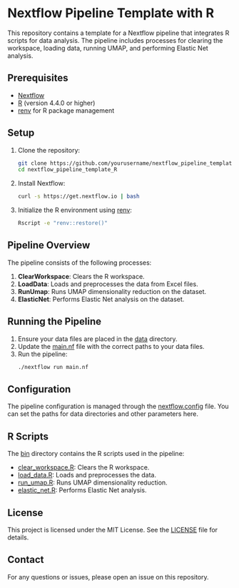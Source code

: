 # Nextflow Pipeline Template with R

This repository contains a template for a Nextflow pipeline that integrates R scripts for data analysis. The pipeline includes processes for clearing the workspace, loading data, running UMAP, and performing Elastic Net analysis.


## Prerequisites

- [Nextflow](https://www.nextflow.io/)
- [R](https://www.r-project.org/) (version 4.4.0 or higher)
- [renv](https://rstudio.github.io/renv/) for R package management

## Setup

1. Clone the repository:
    ```sh
    git clone https://github.com/yourusername/nextflow_pipeline_template_R.git
    cd nextflow_pipeline_template_R
    ```

2. Install Nextflow:
    ```sh
    curl -s https://get.nextflow.io | bash
    ```

3. Initialize the R environment using [renv](http://_vscodecontentref_/9):
    ```sh
    Rscript -e "renv::restore()"
    ```

## Pipeline Overview

The pipeline consists of the following processes:

1. **ClearWorkspace**: Clears the R workspace.
2. **LoadData**: Loads and preprocesses the data from Excel files.
3. **RunUmap**: Runs UMAP dimensionality reduction on the dataset.
4. **ElasticNet**: Performs Elastic Net analysis on the dataset.

## Running the Pipeline

1. Ensure your data files are placed in the [data](http://_vscodecontentref_/10) directory.
2. Update the [main.nf](http://_vscodecontentref_/11) file with the correct paths to your data files.
3. Run the pipeline:
    ```sh
    ./nextflow run main.nf
    ```

## Configuration

The pipeline configuration is managed through the [nextflow.config](http://_vscodecontentref_/12) file. You can set the paths for data directories and other parameters here.

## R Scripts

The [bin](http://_vscodecontentref_/13) directory contains the R scripts used in the pipeline:

- [clear_workspace.R](http://_vscodecontentref_/14): Clears the R workspace.
- [load_data.R](http://_vscodecontentref_/15): Loads and preprocesses the data.
- [run_umap.R](http://_vscodecontentref_/16): Runs UMAP dimensionality reduction.
- [elastic_net.R](http://_vscodecontentref_/17): Performs Elastic Net analysis.

## License

This project is licensed under the MIT License. See the [LICENSE](http://_vscodecontentref_/18) file for details.

## Contact

For any questions or issues, please open an issue on this repository.

